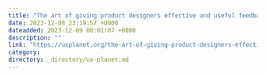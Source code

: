 ```yaml
---
title: "The art of giving product designers effective and useful feedback"
date: 2023-12-08 23:19:57 +0000
dateadded: 2023-12-09 00:01:07 +0000
description: ""
link: "https://uxplanet.org/the-art-of-giving-product-designers-effective-and-useful-feedback-97a332365f2f?source=rss----819cc2aaeee0---4"
category:
directory: _directory/ux-planet.md
---
```

